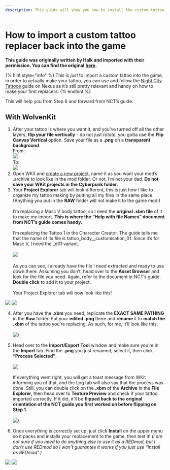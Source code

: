 ```yaml
---
description: This guide will show you how to install the custom tattoo replacer.
---
```


# How to import a custom tattoo replacer back into the game

**This guide was originally written by Halk and imported with their permission. You can find the original** [**here**](https://docs.google.com/document/d/18cTWSgzm0qlCnd0u4-FonRzS2hQXthgjNhjZil3wmAs/edit)**.**

{% hint style="info" %}
This is _just_ to import a custom tattoo into the game, in order to actually make your tattoo, you can use and follow the [Night City Tattoos](https://www.nexusmods.com/cyberpunk2077/mods/1155) guide on Nexus as it’s still pretty relevant and handy on how to make your first replacers.
{% endhint %}

This will help you from Step 6 and forward from NCT’s guide.

## **With WolvenKit**

1. After your tattoo is where you want it, and you’ve turned off all the other layers, **flip your file vertically** - do not just _rotate_, you gotta use the **Flip Canvas Vertical** option. Save your file as a **.png** on a **transparent background**.\
   From:\
   ![](<../../../../.gitbook/assets/0 (1).png>)\
   To:\
   ![](<../../../../.gitbook/assets/1 (3).png>)
2. Open WKit and [create a new project](https://wiki.redmodding.org/wolvenkit/getting-started/creating-a-mod#starting-a-project), name it as you want your mod’s .archive to look like in the mod folder. Or not, I’m not your dad. **Do not save your WKit projects in the Cyberpunk folder.**
3. Your **Project Explorer** tab will look different, this is just how I like to organize my tattoo making by putting all my files in the same place. (Anything you put in the **RAW** folder will not make it to the game mod!)\
   \
   I’m replacing a Masc V body tattoo, so I need the **original .xbm file** of it to make my import. **This is where the “Help with file Names” document from NCT’s guide comes handy.**\
   \
   I’m replacing the Tattoo 1 in the Character Creator. The guide tells me that the name of its file is tattoo\_body\_\_customisation\_01. Since it’s for Masc V, I need the \_d01 variant.\
   \
   ![](<../../../../.gitbook/assets/2 (2).png>)\
   \
   As you can see, I already have the file I need extracted and ready to use down there. Assuming you don’t, head over to the **Asset Browser** and look for the file you need. Again, refer to the document in NCT’s guide. **Double click** to add it to your project.\
   \
   Your Project Explorer tab will now look like this!

![](<../../../../.gitbook/assets/3 (3).png>) ![](<../../../../.gitbook/assets/4 (4).png>)

4. After you have the **.xbm** you need, replicate the **EXACT SAME PATHING** in the **Raw** folder. Put your **edited .png** there and **rename** it to **match the .xbm** of the tattoo you’re replacing. As such, for me, it’ll look like this:\
   \
   ![](<../../../../.gitbook/assets/5 (2).png>)\

5. Head over to the **Import/Export Tool** window and make sure you’re in the **Import** tab. Find the **.png** you just renamed, select it, then click **“Process Selected”**.\
   \
   ![](<../../../../.gitbook/assets/6 (3).png>)\
   \
   If everything went right, you will get a toast message from WKit informing you of that, and the Log tab will also say that the process was done. Still, you can double click on the **.xbm** of the **Archive** in the **File Explorer,** then head over to **Texture Preview** and check if your tattoo imported correctly. If it did, it’ll be **flipped back to the original orientation of the NCT guide you first worked on before flipping on Step 1**.\
   \
   ![](<../../../../.gitbook/assets/7 (2).png>)\

6. Once everything is correctly set up, just click **Install** on the upper menu so it packs and installs your replacement to the game, then test it! _(I am not sure if you need to do anything else to use it as a REDmod, but I don’t use REDmod so I won’t guarantee it works if you just use “Install as REDmod”.)_

![](<../../../../.gitbook/assets/8 (1).png>) ![](<../../../../.gitbook/assets/9 (1).png>)
